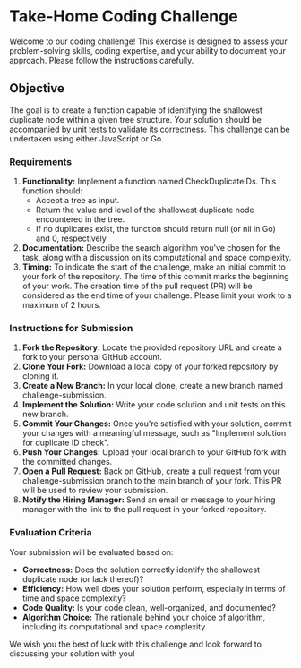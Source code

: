 # Take-Home Coding Challenge

Welcome to our coding challenge! This exercise is designed to assess your problem-solving skills, coding expertise, and your ability to document your approach. Please follow the instructions carefully.

## Objective
The goal is to create a function capable of identifying the shallowest duplicate node within a given tree structure. Your solution should be accompanied by unit tests to validate its correctness. This challenge can be undertaken using either JavaScript or Go.

### Requirements
1. **Functionality:** Implement a function named CheckDuplicateIDs. This function should:
    * Accept a tree as input.
    * Return the value and level of the shallowest duplicate node encountered in the tree.
    * If no duplicates exist, the function should return null (or nil in Go) and 0, respectively.
2. **Documentation:** Describe the search algorithm you've chosen for the task, along with a discussion on its computational and space complexity.
3. **Timing:** To indicate the start of the challenge, make an initial commit to your fork of the repository. The time of this commit marks the beginning of your work. The creation time of the pull request (PR) will be considered as the end time of your challenge. Please limit your work to a maximum of 2 hours.

### Instructions for Submission
1. **Fork the Repository:** Locate the provided repository URL and create a fork to your personal GitHub account.
2. **Clone Your Fork:** Download a local copy of your forked repository by cloning it.
3. **Create a New Branch:** In your local clone, create a new branch named challenge-submission.
4. **Implement the Solution:** Write your code solution and unit tests on this new branch.
5. **Commit Your Changes:** Once you're satisfied with your solution, commit your changes with a meaningful message, such as "Implement solution for duplicate ID check".
6. **Push Your Changes:** Upload your local branch to your GitHub fork with the committed changes.
7. **Open a Pull Request:** Back on GitHub, create a pull request from your challenge-submission branch to the main branch of your fork. This PR will be used to review your submission.
8. **Notify the Hiring Manager:** Send an email or message to your hiring manager with the link to the pull request in your forked repository.

### Evaluation Criteria
Your submission will be evaluated based on:

* **Correctness:** Does the solution correctly identify the shallowest duplicate node (or lack thereof)?
* **Efficiency:** How well does your solution perform, especially in terms of time and space complexity?
* **Code Quality:** Is your code clean, well-organized, and documented?
* **Algorithm Choice:** The rationale behind your choice of algorithm, including its computational and space complexity.

We wish you the best of luck with this challenge and look forward to discussing your solution with you!
